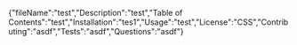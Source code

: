 {"fileName":"test","Description":"test","Table of Contents":"test","Installation":"tes1","Usage":"test","License":"CSS","Contributing":"asdf","Tests":"asdf","Questions":"asdf"}